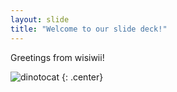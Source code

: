 ```yaml
---
layout: slide
title: "Welcome to our slide deck!"
---
```


Greetings from wisiwii!

![dinotocat](https://octodex.github.com/images/luchadortocat.png)
{: .center}
